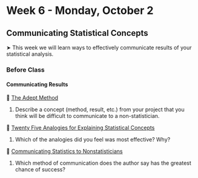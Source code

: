 # Week 6 - Monday, October 2

## Communicating Statistical Concepts

&#x27A4; This week we will learn ways to effectively communicate results of your statistical analysis.

### Before Class

#### Communicating Results

📖 [The Adept Method](https://betterexplained.com/articles/adept-method/)

1. Describe a concept (method, result, etc.) from your project that you think will be difficult to communicate to a non-statistician.

📖 [Twenty Five Analogies for Explaining Statistical Concepts](http://higherlogicdownload.s3.amazonaws.com/AMSTAT/91c6ce4e-3d37-41fd-bff5-a8027e914f3b/UploadedImages/Twenty-Five_Analogies_for_Explainging_Statistical_Concepts.pdf)<br />  

1. Which of the analogies did you feel was most effective? Why?

📖 [Communicating Statistics to Nonstatisticians](https://stattrak.amstat.org/2016/08/01/nonstatisticians/)<br /> 

1. Which method of communication does the author say has the greatest chance of success?